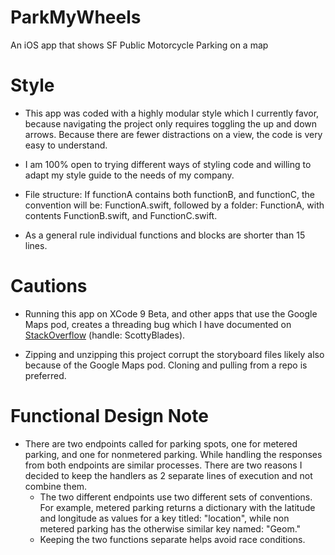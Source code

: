 # ParkMyWheels
An iOS app that shows SF Public Motorcycle Parking on a map

# Style
- This app was coded with a highly modular style which I currently favor, because navigating the project only requires toggling the up and down arrows.  Because there are fewer distractions on a view, the code is very easy to understand.  

- I am 100% open to trying different ways of styling code and willing to adapt my style guide to the needs of my company. 

- File structure: If functionA contains both functionB, and functionC, the convention will be: FunctionA.swift, followed by a folder: FunctionA, with contents FunctionB.swift, and FunctionC.swift. 

- As a general rule individual functions and blocks are shorter than 15 lines. 


# Cautions
- Running this app on XCode 9 Beta, and other apps that use the Google Maps pod, creates a threading bug which I have documented on [StackOverflow](https://stackoverflow.com/questions/44767778/main-thread-checker-ui-api-called-on-a-background-thread-uiapplication-appli/45913510#45913510) (handle: ScottyBlades).

- Zipping and unzipping this project corrupt the storyboard files likely also because of the Google Maps pod. Cloning and pulling from a repo is preferred. 

# Functional Design Note
- There are two endpoints called for parking spots, one for metered parking, and one for nonmetered parking.  While handling the responses from both endpoints are similar processes.  There are two reasons I decided to keep the handlers as 2 separate lines of execution and not combine them.  
  - The two different endpoints use two different sets of conventions.  For example, metered parking returns a dictionary with the latitude and longitude as values for a key titled: "location", while non metered parking has the otherwise similar key named: "Geom." 
  - Keeping the two functions separate helps avoid race conditions. 
